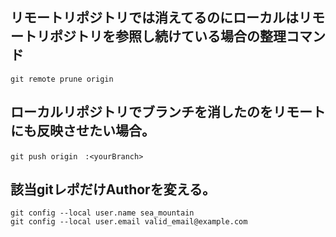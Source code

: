 ## リモートリポジトリでは消えてるのにローカルはリモートリポジトリを参照し続けている場合の整理コマンド

`git remote prune origin`

## ローカルリポジトリでブランチを消したのをリモートにも反映させたい場合。

`git push origin　:<yourBranch>`

## 該当gitレポだけAuthorを変える。

```
git config --local user.name sea_mountain
git config --local user.email valid_email@example.com
```
